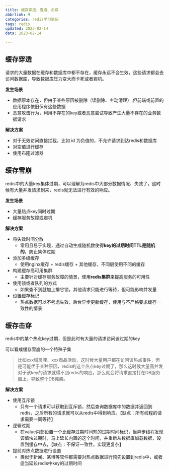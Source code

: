 ```yaml
---
title: 缓存穿透、雪崩、击穿
abbrlink: 9
categories: redis学习笔记
tags: redis
updated: 2023-02-14
data: 2023-02-14

---
```




## 缓存穿透

请求的大量数据在缓存和数据库中都不存在，缓存永远不会生效，这些请求都会去访问数据库，导致数据库压力变大而卡死或者宕机。

**发生场景**

- 数据原本存在，但由于某些原因被删除（误删除、主动清理）,但前端或前置的应用程序依旧保有这些数据
- 恶意攻击行为，利用不存在的key或者恶意尝试导致产生大量不存在的业务数据请求

**解决方案**

- 对于无效访问直接拦截，比如 id 为负值的，不允许请求到达redis和数据库
- 对空值进行缓存
- 使用布隆过滤器

<!-- more -->

## 缓存雪崩

redis中的大量key集体过期，可以理解为redis中大部分数据情况、失效了，这时候有大量并发请求到来，redis就无法进行有效的响应。

**发生场景**

- 大量热点key同时过期
- 缓存服务故障或宕机

**解决方案**

- 将失效时间分散
  - 常用且易于实现，通过自动生成随机数使得**key的过期时间TTL是随机的**，防止集体过期
- 添加多级缓存
  - 使用nginx缓存 + redis缓存 + 其他缓存，不同层使用不同的缓存
- 构建缓存高可用集群
  - 主要针对缓存服务故障的情景，使用**redis集群**来提高服务的可用性
- 使用锁或者队列的方式
  - 如果查不到就加上排它锁，其他请求只能进行等待，但可能影响并发量
- 设置缓存标记
  - 热点数据可以不考虑失效，后台异步更新缓存，使用与不严格要求缓存一致性的情景

##  缓存击穿

redis中的某个热点key过期，但是此时有大量的请求访问该过期的key

可以看成缓存雪崩的一个特殊子集

> 比如xxx塌房哩、xxx商品活动，这时候大量用户都在访问该热点事件，但是可能优于某种原因，redis的这个热点key过期了，那么这时候大量高并发对于该key的请求就得不到redis的响应，那么就会将请求直接打在DB服务器上，导致整个DB瘫痪。

**解决方案**

- 使用互斥锁
  - 只有一个请求可以获取到互斥锁，然后查询数据库中的数据并返回到redis，之后所有的请求就可以从redis中得到响应。【缺点：所有线程的请求需要一同等待】
- 逻辑过期
  - 在value内部设置一个比缓存过期时间短的过期时间标识，当异步线程发现该值快过期时，马上延长内置的这个时间，并重新从数据库加载数据，设置到缓存中去，【缺点：不保证一致性，实现更复杂】
- 提前对热点数据进行设置
  - 类似于新闻、某博等软件都需要对热点数据进行预先设置到redis中，或者适当延长redis中key的过期时间















